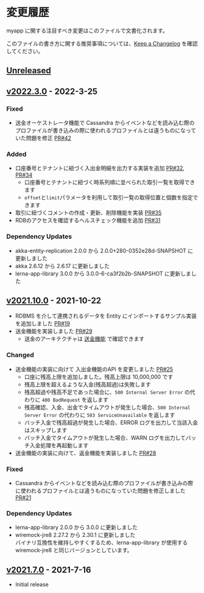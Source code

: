 # 変更履歴

myapp に関する注目すべき変更はこのファイルで文書化されます。

このファイルの書き方に関する推奨事項については、[Keep a Changelog](https://keepachangelog.com/ja/1.0.0/) を確認してください。

## [Unreleased]
[Unreleased]: https://github.com/lerna-stack/lerna-sample-account-app/compare/v2022.3.0...main


## [v2022.3.0] - 2022-3-25
[v2022.3.0]: https://github.com/lerna-stack/lerna-sample-account-app/compare/v2021.10.0...v2022.3.0

### Fixed
- 送金オーケストレータ機能で Cassandra からイベントなどを読み込む際のプロファイルが書き込みの際に使われるプロファイルとは違うものになっていた問題を修正 [PR#42](https://github.com/lerna-stack/lerna-sample-account-app/pull/42)

### Added
- 口座番号とテナントに紐づく入出金明細を出力する実装を追加 [PR#32](https://github.com/lerna-stack/lerna-sample-account-app/pull/32),
[PR#34](https://github.com/lerna-stack/lerna-sample-account-app/pull/34)
  - 口座番号とテナントに紐づく時系列順に並べられた取引一覧を取得できます
  - `offset`と`limit`パラメータを利用して取引一覧の取得位置と個数を指定できます
- 取引に紐づくコメントの作成・更新、削除機能を実装 [PR#35](https://github.com/lerna-stack/lerna-sample-account-app/pull/35)
- RDBのアクセスを確認するヘルスチェック機能を追加 [PR#31](https://github.com/lerna-stack/lerna-sample-account-app/pull/31/)

### Dependency Updates
* akka-entity-replication 2.0.0 から 2.0.0+280-0352e28d-SNAPSHOT に更新しました
* akka 2.6.12 から 2.6.17 に更新しました
* lerna-app-library 3.0.0 から 3.0.0-6-ca3f2b2b-SNAPSHOT に更新しました


## [v2021.10.0] - 2021-10-22
[v2021.10.0]: https://github.com/lerna-stack/lerna-sample-account-app/compare/v2021.7.0...v2021.10.0

- RDBMS を介して連携されるデータを Entity にインポートするサンプル実装を追加しました [PR#19](https://github.com/lerna-stack/lerna-sample-account-app/pull/19)
- 送金機能を実装しました [PR#29](https://github.com/lerna-stack/lerna-sample-account-app/pull/29)
  - 送金のアーキテクチャは [送金機能](docs/remittance-orchestrator/index.md) で確認できます

### Changed
- 送金機能の実装に向けて 入出金機能のAPI を変更しました [PR#25](https://github.com/lerna-stack/lerna-sample-account-app/pull/25)
  - 口座に残高上限を追加しました。残高上限は 10,000,000 です
  - 残高上限を超えるような入金(残高超過)は失敗します
  - 残高超過や残高不足であった場合に、`500 Internal Server Error` の代わりに `400 BadRequest` を返します
  - 残高確認、入金、出金でタイムアウトが発生した場合、`500 Internal Server Error` の代わりに `503 ServiceUnavailable` を返します
  - バッチ入金で残高超過が発生した場合、ERROR ログを出力して当該入金はスキップします
  - バッチ入金でタイムアウトが発生した場合、WARN ログを出力してバッチ入金処理を再起動します
- 送金機能の実装に向けて、返金機能を実装しました [PR#28](https://github.com/lerna-stack/lerna-sample-account-app/pull/28)

### Fixed
- Cassandra からイベントなどを読み込む際のプロファイルが書き込みの際に使われるプロファイルとは違うものになっていた問題を修正しました [PR#21](https://github.com/lerna-stack/lerna-sample-account-app/pull/21)

### Dependency Updates
- lerna-app-library 2.0.0 から 3.0.0 に更新しました
- wiremock-jre8 2.27.2 から 2.30.1 に更新しました  
  バイナリ互換性を維持しやすくするため、lerna-app-library が使用する wiremock-jre8 と同じバージョンとしています。


## [v2021.7.0] - 2021-7-16
[v2021.7.0]: https://github.com/lerna-stack/lerna-sample-account-app/releases/tag/v2021.7.0

- Initial release
